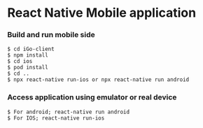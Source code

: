 # React Native Mobile application


### Build and run mobile side

```
$ cd iGo-client
$ npm install
$ cd ios
$ pod install
$ cd ..
$ npx react-native run-ios or npx react-native run android
```


### Access application using emulator or real device

```
$ For android; react-native run android 
$ For IOS; react-native run-ios
```